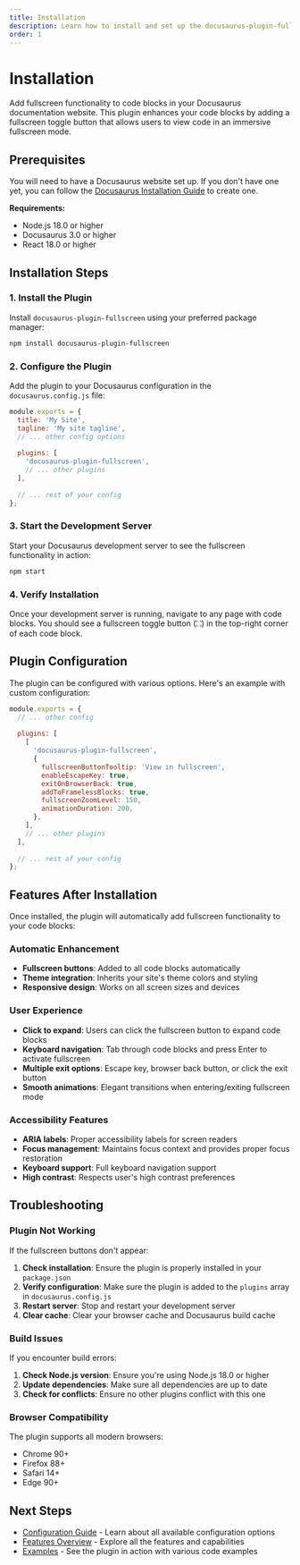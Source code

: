 ```yaml
---
title: Installation
description: Learn how to install and set up the docusaurus-plugin-fullscreen in your Docusaurus site.
order: 1
---
```


# Installation

Add fullscreen functionality to code blocks in your Docusaurus documentation website. This plugin enhances your code blocks by adding a fullscreen toggle button that allows users to view code in an immersive fullscreen mode.

## Prerequisites

You will need to have a Docusaurus website set up. If you don't have one yet, you can follow the [Docusaurus Installation Guide](https://docusaurus.io/docs/installation) to create one.

**Requirements:**
- Node.js 18.0 or higher
- Docusaurus 3.0 or higher
- React 18.0 or higher

## Installation Steps

### 1. Install the Plugin

Install `docusaurus-plugin-fullscreen` using your preferred package manager:

```bash npm2yarn
npm install docusaurus-plugin-fullscreen
```

### 2. Configure the Plugin

Add the plugin to your Docusaurus configuration in the `docusaurus.config.js` file:

```js title="docusaurus.config.js"
module.exports = {
  title: 'My Site',
  tagline: 'My site tagline',
  // ... other config options
  
  plugins: [
    'docusaurus-plugin-fullscreen',
    // ... other plugins
  ],
  
  // ... rest of your config
};
```

### 3. Start the Development Server

Start your Docusaurus development server to see the fullscreen functionality in action:

```bash npm2yarn
npm start
```

### 4. Verify Installation

Once your development server is running, navigate to any page with code blocks. You should see a fullscreen toggle button (⛶) in the top-right corner of each code block.

## Plugin Configuration

The plugin can be configured with various options. Here's an example with custom configuration:

```js title="docusaurus.config.js"
module.exports = {
  // ... other config
  
  plugins: [
    [
      'docusaurus-plugin-fullscreen',
      {
        fullscreenButtonTooltip: 'View in fullscreen',
        enableEscapeKey: true,
        exitOnBrowserBack: true,
        addToFramelessBlocks: true,
        fullscreenZoomLevel: 150,
        animationDuration: 200,
      },
    ],
    // ... other plugins
  ],
  
  // ... rest of your config
};
```

## Features After Installation

Once installed, the plugin will automatically add fullscreen functionality to your code blocks:

### Automatic Enhancement
- **Fullscreen buttons**: Added to all code blocks automatically
- **Theme integration**: Inherits your site's theme colors and styling
- **Responsive design**: Works on all screen sizes and devices

### User Experience
- **Click to expand**: Users can click the fullscreen button to expand code blocks
- **Keyboard navigation**: Tab through code blocks and press Enter to activate fullscreen
- **Multiple exit options**: Escape key, browser back button, or click the exit button
- **Smooth animations**: Elegant transitions when entering/exiting fullscreen mode

### Accessibility Features
- **ARIA labels**: Proper accessibility labels for screen readers
- **Focus management**: Maintains focus context and provides proper focus restoration
- **Keyboard support**: Full keyboard navigation support
- **High contrast**: Respects user's high contrast preferences

## Troubleshooting

### Plugin Not Working

If the fullscreen buttons don't appear:

1. **Check installation**: Ensure the plugin is properly installed in your `package.json`
2. **Verify configuration**: Make sure the plugin is added to the `plugins` array in `docusaurus.config.js`
3. **Restart server**: Stop and restart your development server
4. **Clear cache**: Clear your browser cache and Docusaurus build cache

### Build Issues

If you encounter build errors:

1. **Check Node.js version**: Ensure you're using Node.js 18.0 or higher
2. **Update dependencies**: Make sure all dependencies are up to date
3. **Check for conflicts**: Ensure no other plugins conflict with this one

### Browser Compatibility

The plugin supports all modern browsers:
- Chrome 90+
- Firefox 88+
- Safari 14+
- Edge 90+

## Next Steps

- [Configuration Guide](./configuration.md) - Learn about all available configuration options
- [Features Overview](../plugin-features/features.md) - Explore all the features and capabilities
- [Examples](../plugin-features/examples.md) - See the plugin in action with various code examples 
